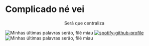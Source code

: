 # Complicado né vei

<div align="center">
  Será que centraliza
</div>

![Minhas últimas palavras serão, filé miau](https://myoctocat.com/assets/images/base-octocat.svg)
[![spotify-github-profile](https://spotify-github-profile.vercel.app/api/view?uid=12179186620&cover_image=true&theme=default&show_offline=true&background_color=121212)](https://spotify-github-profile.vercel.app/api/view?uid=12179186620&redirect=true)
![Minhas últimas palavras serão, filé miau](https://myoctocat.com/assets/images/base-octocat.svg)
